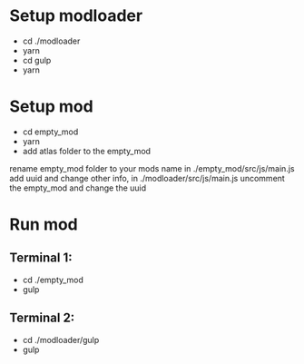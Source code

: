 # Setup modloader

-   cd ./modloader
-   yarn
-   cd gulp
-   yarn

# Setup mod

-   cd empty_mod
-   yarn
-   add atlas folder to the empty_mod

rename empty_mod folder to your mods name
in ./empty_mod/src/js/main.js add uuid and change other info,
in ./modloader/src/js/main.js uncomment the empty_mod and change the uuid

# Run mod

## Terminal 1:

-   cd ./empty_mod
-   gulp

## Terminal 2:

-   cd ./modloader/gulp
-   gulp

